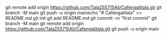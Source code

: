 git remote add origin https://github.com/Tala255715Ali/Cafengalitala.git
git branch -M main
git push -u origin mainecho "# Cafengalitala" >> README.md
git init
git add README.md
git commit -m "first commit"
git branch -M main
git remote add origin https://github.com/Tala255715Ali/Cafengalitala.git
git push -u origin main

